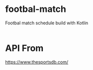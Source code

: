 # footbal-match
Footbal match schedule build with Kotlin </br>
</br>
# API From
https://www.thesportsdb.com/
